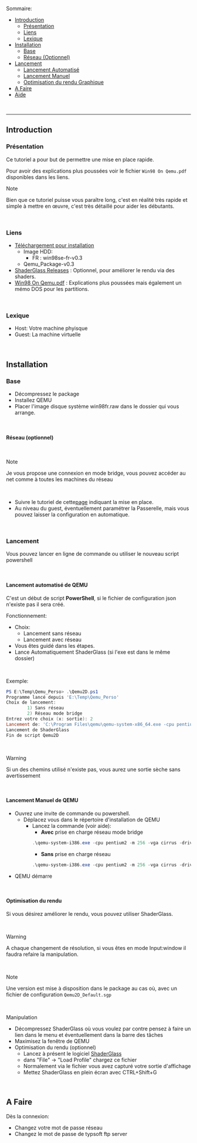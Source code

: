 Sommaire:
- [Introduction](#Introduction)
  - [Présentation](#Présentation)
  - [Liens](#Liens)
  - [Lexique](#Lexique)
- [Installation](#Installation)
  - [Base](#base)
  - [Réseau (Optionnel)](#réseau-optionnel)
- [Lancement](#Lancement)
  - [Lancement Automatisé](#lancement-automatisé-de-qemu)
  - [Lancement Manuel](#lancement-manuel-de-qemu)
  - [Optimisation du rendu Graphique](#optimisation-du-rendu)
- [A Faire](#A-Faire)
- [Aide](#Aide)

<br>

----
## Introduction
### Présentation
Ce tutoriel a pour but de permettre une mise en place rapide.

Pour avoir des explications plus poussées voir le fichier `Win98 On Qemu.pdf` disponibles dans les liens.

> [!NOTE]
> Bien que ce tutoriel puisse vous paraître long, c'est en réalité très rapide et simple à mettre en œuvre, c'est très détaillé pour aider les débutants.

<br>

### Liens
- [Téléchargement pour installation ](https://app.mediafire.com/0h1koc37bbeo5)
  - Image HDD:
    - FR : win98se-fr-v0.3
  - Qemu_Package-v0.3
- [ShaderGlass Releases](https://github.com/mausimus/ShaderGlass/releases) : Optionnel, pour améliorer le rendu via des shaders.
- [Win98 On Qemu.pdf](https://github.com/daerlnaxe/QemuPlay/blob/main/Qemu2D/Win9x%20On%20QEMU%20v0.2.0.pdf) : Explications plus poussées mais également un mémo DOS pour les partitions.

<br>

### Lexique
- Host: Votre machine phyisque
- Guest: La machine virtuelle


<br>

## Installation
### Base
- Décompressez le package
- Installez QEMU
- Placer l'image disque système win98fr.raw dans le dossier qui vous arrange. 


<br>

#### Réseau (optionnel)
<br>

> [!Note]
> Je vous propose une connexion en mode bridge, vous pouvez accéder au net comme à toutes les machines du réseau

<br>

- Suivre le tutoriel de cette[page](https://github.com/daerlnaxe/QemuPlay/wiki/AideR%C3%A9seauQemu#Mode-Bridge) indiquant la mise en place.
- Au niveau du guest, éventuellement paramétrer la Passerelle, mais vous pouvez laisser la configuration en automatique.

<br>


### Lancement
Vous pouvez lancer en ligne de commande ou utiliser le nouveau script powershell

<br>

#### Lancement automatisé de QEMU
C'est un début de script **PowerShell**, si le fichier de configuration json n'existe pas il sera créé.

Fonctionnement:
- Choix:
    - Lancement sans réseau
    - Lancement avec réseau
- Vous êtes guidé dans les étapes.
- Lance Automatiquement ShaderGlass (si l'exe est dans le même dossier)

<br>

Exemple:
```PowerShell
PS E:\Temp\Qemu_Perso> .\Qemu2D.ps1
Programme lancé depuis 'E:\Temp\Qemu_Perso'
Choix de lancement:
        1) Sans réseau
        2) Réseau mode bridge
Entrez votre choix (x: sortie): 2
Lancement de: 'C:\Program Files\qemu\qemu-system-x86_64.exe -cpu pentium2 -m 256 -vga cirrus -drive format=raw,file="E:\Temp\Qemu_Perso\win98fr.raw" -cdrom f: -device sb16 -netdev tap,id=netw0,ifname=OpenVPN_TAP,script=no,downscript=no -device rtl8139,netdev=netw0,mac=52:55:00:d1:55:01 -usb -machine acpi=off -k fr-fr -no-reboot -display sdl'
Lancement de ShaderGlass
Fin de script Qemu2D
```
<br>

> [!WARNING]
> Si un des chemins utilisé n'existe pas, vous aurez une sortie sèche sans avertissement

<br>

#### Lancement Manuel de QEMU
- Ouvrez une invite de commande ou powershell.
  - Déplacez vous dans le répertoire d'installation de QEMU
    - Lancez la commande (voir aide):
      - **Avec** prise en charge réseau mode bridge
      ```Powershell
      .\qemu-system-i386.exe -cpu pentium2 -m 256 -vga cirrus -drive format=raw,file=<Image Disque Systeme> -cdrom <Lettre> -device sb16 -netdev tap,id=netw0,ifname=OpenVPN_TAP,script=no,downscript=no -device rtl8139,netdev=netw0,mac=52:55:00:d1:55:01 -usb -no-acpi -k fr-fr -no-reboot -sdl    
        ```
      - **Sans** prise en charge réseau
      ```Powershell
      .\qemu-system-i386.exe -cpu pentium2 -m 256 -vga cirrus -drive format=raw,file=<Image Disque Systeme> -cdrom <Lettre> -device sb16 -nic none -usb -no-acpi -k fr-fr -no-reboot -sdl    
      ```
- QEMU démarre

<br>
 
#### Optimisation du rendu
Si vous désirez améliorer le rendu, vous pouvez utiliser ShaderGlass.


<br>

> [!WARNING]
> A chaque changement de résolution, si vous êtes en mode Input:window il faudra refaire la manipulation.

<br>

> [!NOTE]
> Une version est mise à disposition dans le package au cas où, avec un fichier de configuration `Qemu2D_Default.sgp` 

<br>

Manipulation
- Décompressez ShaderGlass où vous voulez par contre pensez à faire un lien dans le menu et éventuellement dans la barre des tâches
- Maximisez la fenêtre de QEMU
- Optimisation du rendu (optionnel)
    - Lancez à présent le logiciel [ShaderGlass](#contenu-du-package)
    -  dans "File" -> "Load Profile" chargez ce fichier
    - Normalement via le fichier vous avez capturé votre sortie d'affichage
    - Mettez ShaderGlass en plein écran avec CTRL+Shift+G

<br>

## A Faire
Dès la connexion:
- Changez votre mot de passe réseau
- Changez le mot de passe de typsoft ftp server
